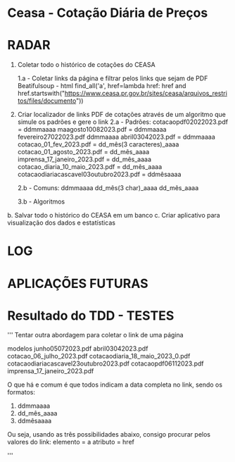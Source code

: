 ﻿# Ceasa - Cotação Diária de Preços

# RADAR

1. Coletar todo o histórico de cotações do CEASA

    1.a - Coletar links da página e filtrar pelos links que sejam de PDF
        Beatifulsoup - html
        find_all('a', href=lambda href: href and href.startswith("https://www.ceasa.pr.gov.br/sites/ceasa/arquivos_restritos/files/documento"))

2. Criar localizador de links PDF de cotações através de um algoritmo que simule os padrões e gere o link
    2.a - Padrões: 
            cotacaopdf02022023.pdf = ddmmaaaa
            maagosto10082023.pdf = ddmmaaaa
            fevereiro27022023.pdf ddmmaaaa
            abril03042023.pdf = ddmmaaaa
            cotacao_01_fev_2023.pdf = dd_mês(3 caracteres)_aaaa
            cotacao_01_agosto_2023.pdf = dd_mês_aaaa
            imprensa_17_janeiro_2023.pdf = dd_mês_aaaa
            cotacao_diaria_10_maio_2023.pdf = dd_mês_aaaa
            cotacaodiariacascavel03outubro2023.pdf = ddmêsaaaa

    2.b - Comuns:
            ddmmaaaa
            dd_mês(3 char)_aaaa
            dd_mês_aaaa

    3.b - Algoritmos
    



b. Salvar todo o histórico do CEASA em um banco
c. Criar aplicativo para visualização dos dados e estatísticas

# LOG

# APLICAÇÕES FUTURAS




# Resultado do TDD - TESTES
'''
Tentar outra abordagem para coletar o link de uma página

modelos
junho05072023.pdf
abril03042023.pdf
cotacao_06_julho_2023.pdf
cotacaodiaria_18_maio_2023_0.pdf
cotacaodiariacascavel23outubro2023.pdf
cotacaopdf06112023.pdf
imprensa_17_janeiro_2023.pdf

O que há e comum é que todos indicam a data completa no link, sendo os formatos:
1. ddmmaaaa
2. dd_mês_aaaa
3. ddmêsaaaa

Ou seja, usando as três possibilidades abaixo, consigo procurar pelos valores do link:
elemento = a
atributo = href

'''

